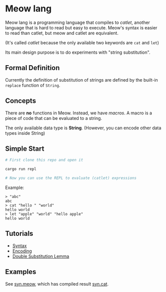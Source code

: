 # Meow lang

Meow lang is a programming language that compiles to *catlet*, another language that is hard to read but easy to execute. Meow's syntax is easier to read than catlet, but meow and catlet are equivalent.

(It's called *catlet* because the only available two keywords are `cat` and `let`)

Its main design purpose is to do experiments with "string substitution".

## Formal Definition

Currently the definition of substitution of strings are defined by the built-in `replace` function of `String`.

## Concepts

There are **no** functions in Meow. Instead, we have *macros*. A macro is a piece of code that can be evaluated to a string.

The only available data type is **String**. (However, you can encode other data types inside String)

## Simple Start

```bash
# First clone this repo and open it

cargo run repl

# Now you can use the REPL to evaluate (catlet) expressions
```

Example:

```
> "abc"
abc
> cat "hello " "world"
hello world
> let "apple" "world" "hello apple"
hello world
```

## Tutorials

- [Syntax](./docs/Syntax.md)
- [Encoding](./docs/Encoding.md)
- [Double Substitution Lemma](./docs/DSL.md)

## Examples

See [syn.meow](./examples/syn.meow), which has compiled result [syn.cat](./examples/syn.cat).
